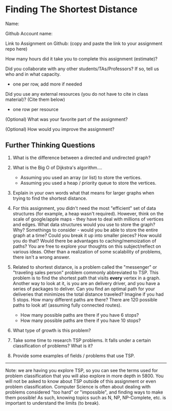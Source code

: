 # Finding The Shortest Distance

Name:

Github Account name: 

Link to Assignment on Github: (copy and paste the link to your assignment repo here)

How many hours did it take you to complete this assignment (estimate)? 

Did you collaborate with any other students/TAs/Professors? If so, tell us who and in what capacity.  
- one per row, add more if needed


Did you use any external resources (you do not have to cite in class material)? (Cite them below)  
- one row per resource


(Optional) What was your favorite part of the assignment? 

(Optional) How would you improve the assignment? 

## Further Thinking Questions 

1. What is the difference between a directed and undirected graph?

2. What is the Big O of Dijkstra's algorithm.... 
   * Assuming you used an array (or list) to store the vertices.
   * Assuming you used a heap / priority queue to store the vertices.

3. Explain in your own words what that means for larger graphs when trying to find the shortest distance. 

4. For this assignment, you didn't need the most "efficient" set of data structures (for example, a heap wasn't required). However, think on the scale of google/apple maps - they have to deal with millions of vertices and edges. What data structures would you use to store the graph? Why? Somethings to consider - would you be able to store the entire graph at a time? Could you break it up into smaller pieces? How would you do that? Would there be advantages to caching/memoization of paths? You are free to explore your thoughts on this subject/reflect on various ideas. Other than a realization of some scalability of problems, there isn't a wrong answer. 


5. Related to shortest distance, is a problem called the "messenger" or "traveling sales person" problem commonly abbreviated to TSP. This problem is to find the shortest path that visits **every** vertex in a graph. Another way to look at it, is you are an delivery driver, and you have a series of packages to deliver. Can you find an optimal path for your deliveries that minimizes the total distance traveled? Imagine if you had 5 stops. How many different paths are there?  There are 120 possible paths to look at! (assuming fully connected routes). 
   * How many possible paths are there if you have 6 stops?
   * How many possible paths are there if you have 10 stops?
6. What type of growth is this problem? 
7. Take some time to research TSP problems. It falls under a certain classification of problems? What is it? 
8. Provide some examples of fields / problems that use TSP.



---
Note: we are having you explore TSP, so you can see the terms used for problem classification that you will also explore in more depth in 5800. You will not be asked to know about TSP outside of this assignment or even problem classification. Computer Science is often about dealing with problems considered "too hard" or "impossible", and finding ways to make them possible! As such, knowing topics such as N, NP, NP-Complete, etc. is important to understand the limits (to break).
